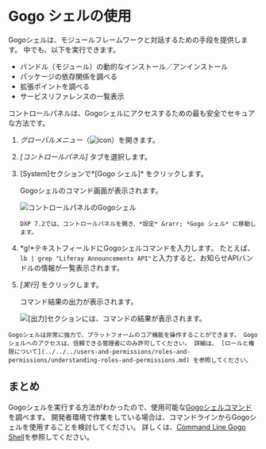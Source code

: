 # Gogo シェルの使用

Gogoシェルは、モジュールフレームワークと対話するための手段を提供します。 中でも、以下を実行できます。

  - バンドル（モジュール）の動的なインストール／アンインストール
  - パッケージの依存関係を調べる
  - 拡張ポイントを調べる
  - サービスリファレンスの一覧表示

コントロールパネルは、Gogoシェルにアクセスするための最も安全でセキュアな方法です。

1.  *グローバルメニュー*（![icon](../../images/icon-applications-menu.png)）を開きます。

2.  *[コントロールパネル]* タブを選択します。

3.  [System]セクションで*[Gogo シェル]* をクリックします。

    Gogoシェルのコマンド画面が表示されます。

    ![コントロールパネルのGogoシェル](./using-the-gogo-shell/images/02.png)

    ```{note}
    DXP 7.2では、コントロールパネルを開き、*設定* &rarr; *Gogo シェル* に移動します。
    ```

4.  *g\!*テキストフィールドにGogoシェルコマンドを入力します。 たとえば、`lb | grep "Liferay Announcements API"`と入力すると、お知らせAPIバンドルの情報が一覧表示されます。

5.  *[実行]* をクリックします。

    コマンド結果の出力が表示されます。

    ![[出力]セクションには、コマンドの結果が表示されます。](./using-the-gogo-shell/images/03.png)

<!-- end list -->

```{warning}
Gogoシェルは非常に強力で、プラットフォームのコア機能を操作することができます。 Gogoシェルへのアクセスは、信頼できる管理者にのみ許可してください。 詳細は、 [ロールと権限について](../../../users-and-permissions/roles-and-permissions/understanding-roles-and-permissions.md) を参照してください。
```

## まとめ

Gogoシェルを実行する方法がわかったので、使用可能な[Gogoシェルコマンド](./using-the-gogo-shell/gogo-shell-commands.md)を調べます。 開発者環境で作業をしている場合は、コマンドラインからGogoシェルを使用することを検討してください。 詳しくは、[Command Line Gogo Shell](./using-the-gogo-shell/command-line-gogo-shell.md)を参照してください。

